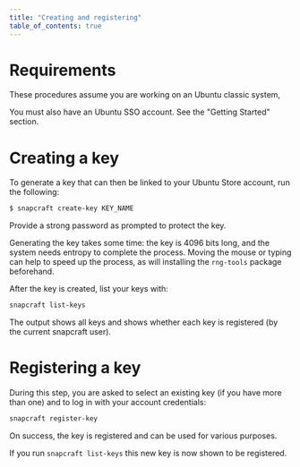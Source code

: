 ```yaml
---
title: "Creating and registering"
table_of_contents: true
---
```


# Requirements

These procedures assume you are working on an Ubuntu classic system,

You must also have an Ubuntu SSO account. See the "Getting Started" section.

# Creating a key

To generate a key that can then be linked to your Ubuntu Store account, run the following:

```bash
$ snapcraft create-key KEY_NAME
```

Provide a strong password as prompted to protect the key.

Generating the key takes some time: the key is 4096 bits long, and the system needs entropy to complete the process. Moving the mouse or typing can help to speed up the process, as will installing the `rng-tools` package beforehand.

After the key is created, list your keys with:

```bash
snapcraft list-keys
```

The output shows all keys and shows whether each key is registered (by the current snapcraft user).

# Registering a key

During this step, you are asked to select an existing key (if you have more than one) and to log in with your account credentials:

```bash
snapcraft register-key
```

On success, the key is registered and can be used for various purposes.

If you run ```snapcraft list-keys``` this new key is now shown to be registered. 

